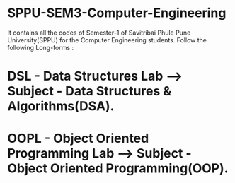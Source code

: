 # SPPU-SEM3-Computer-Engineering
It contains all the codes of Semester-1 of Savitribai Phule Pune University(SPPU) for the Computer Engineering students. 
Follow the following Long-forms : 

# DSL - Data Structures Lab --> Subject - Data Structures & Algorithms(DSA).

# OOPL - Object Oriented Programming Lab --> Subject - Object Oriented Programming(OOP).

